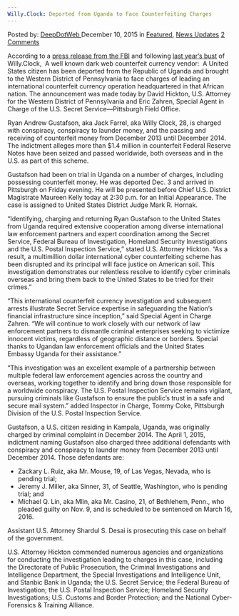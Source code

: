 ```yaml
---
Willy.Clock: Deported from Uganda to Face Counterfeiting Charges
---
```

<article class="post-listing post-12525 post type-post status-publish format-standard has-post-thumbnail hentry category-deepdot-news category-news-updates tag-charges tag-counterfeiting tag-deported tag-face tag-uganda tag-willyclock">
<div class="post-inner">
<span>Posted by: <a href="https://www.deepdotweb.com/author/admin/" title="">DeepDotWeb </a></span>
<span>December 10, 2015</span>
<span>in <a href="https://www.deepdotweb.com/category/deepdot-news/" rel="category tag">Featured</a>, <a href="https://www.deepdotweb.com/category/news-updates/" rel="category tag">News Updates</a></span>
<span><a href="https://www.deepdotweb.com/2015/12/10/willy-clock-deported-from-uganda-to-face-counterfeiting-charges/#comments">2 Comments</a></span>
</p>
<div class="clear"></div>
<div class="entry">
<div id="parent-fieldname-text" class="plain">
<p>According to a <a href="https://www.fbi.gov/pittsburgh/press-releases/2015/u.s.-citizen-deported-from-uganda-to-face-counterfeiting-charges-in-western-pennsylvania?utm_campaign=email-Immediate&amp;utm_medium=email&amp;utm_source=fbi-in-the-news&amp;utm_content=494572">press release from the FBI</a> and following <a href="https://www.deepdotweb.com/2014/12/20/known-dark-net-fake-money-vendor-arrested-uganda/">last year&#8217;s bust</a> of Willy.Clock,  A well known dark web counterfeit currency vendor:  A United States citizen has been deported from the Republic of Uganda and brought to the Western District of Pennsylvania to face charges of leading an international counterfeit currency operation headquartered in that African nation. The announcement was made today by David Hickton, U.S. Attorney for the Western District of Pennsylvania and Eric Zahren, Special Agent in Charge of the U.S. Secret Service—Pittsburgh Field Office.</p>
<p>Ryan Andrew Gustafson, aka Jack Farrel, aka Willy Clock, 28, is charged with conspiracy, conspiracy to launder money, and the passing and receiving of counterfeit money from December 2013 until December 2014. The indictment alleges more than $1.4 million in counterfeit Federal Reserve Notes have been seized and passed worldwide, both overseas and in the U.S. as part of this scheme.</p>
<p>Gustafson had been on trial in Uganda on a number of charges, including possessing counterfeit money. He was deported Dec. 3 and arrived in Pittsburgh on Friday evening. He will be presented before Chief U.S. District Magistrate Maureen Kelly today at 2:30 p.m. for an Initial Appearance. The case is assigned to United States District Judge Mark R. Hornak.</p>
<p>“Identifying, charging and returning Ryan Gustafson to the United States from Uganda required extensive cooperation among diverse international law enforcement partners and expert coordination among the Secret Service, Federal Bureau of Investigation, Homeland Security Investigations and the U.S. Postal Inspection Service,” stated U.S. Attorney Hickton. “As a result, a multimillion dollar international cyber counterfeiting scheme has been disrupted and its principal will face justice on American soil. This investigation demonstrates our relentless resolve to identify cyber criminals overseas and bring them back to the United States to be tried for their crimes.”</p>
<p>“This international counterfeit currency investigation and subsequent arrests illustrate Secret Service expertise in safeguarding the Nation’s financial infrastructure since inception,” said Special Agent in Charge Zahren. “We will continue to work closely with our network of law enforcement partners to dismantle criminal enterprises seeking to victimize innocent victims, regardless of geographic distance or borders. Special thanks to Ugandan law enforcement officials and the United States Embassy Uganda for their assistance.”</p>
<p>“This investigation was an excellent example of a partnership between multiple federal law enforcement agencies across the country and overseas, working together to identify and bring down those responsible for a worldwide conspiracy. The U.S. Postal Inspection Service remains vigilant, pursuing criminals like Gustafson to ensure the public’s trust in a safe and secure mail system.” added Inspector in Charge, Tommy Coke, Pittsburgh Division of the U.S. Postal Inspection Service.</p>
<p>Gustafson, a U.S. citizen residing in Kampala, Uganda, was originally charged by criminal complaint in December 2014. The April 1, 2015, indictment naming Gustafson also charged three additional defendants with conspiracy and conspiracy to launder money from December 2013 until December 2014. Those defendants are:</p>
<ul>
<li>Zackary L. Ruiz, aka Mr. Mouse, 19, of Las Vegas, Nevada, who is pending trial;</li>
<li>Jeremy J. Miller, aka Sinner, 31, of Seattle, Washington, who is pending trial; and</li>
<li>Michael Q. Lin, aka Mlin, aka Mr. Casino, 21, of Bethlehem, Penn., who pleaded guilty on Nov. 9, and is scheduled to be sentenced on March 16, 2016.</li>
</ul>
<p>Assistant U.S. Attorney Shardul S. Desai is prosecuting this case on behalf of the government.</p>
<p>U.S. Attorney Hickton commended numerous agencies and organizations for conducting the investigation leading to charges in this case, including the Directorate of Public Prosecution, the Criminal Investigations and Intelligence Department, the Special Investigations and Intelligence Unit, and Stanbic Bank in Uganda; the U.S. Secret Service; the Federal Bureau of Investigation; the U.S. Postal Inspection Service; Homeland Security Investigations; U.S. Customs and Border Protection; and the National Cyber-Forensics &amp; Training Alliance.</p>
</div>
</div>
<span style="display:none"><a href="https://www.deepdotweb.com/tag/charges/" rel="tag">charges</a> <a href="https://www.deepdotweb.com/tag/counterfeiting/" rel="tag">counterfeiting</a> <a href="https://www.deepdotweb.com/tag/deported/" rel="tag">deported</a> <a href="https://www.deepdotweb.com/tag/face/" rel="tag">face</a> <a href="https://www.deepdotweb.com/tag/uganda/" rel="tag">uganda</a> <a href="https://www.deepdotweb.com/tag/willyclock/" rel="tag">willyclock</a></span> <span style="display:none" class="updated">2015-12-10</span>
<div style="display:none" class="vcard author" itemprop="author" itemscope itemtype="http://schema.org/Person"><strong class="fn" itemprop="name">